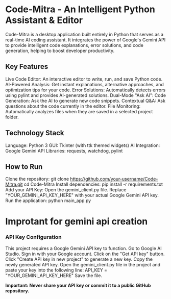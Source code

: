 # Code-Mitra - An Intelligent Python Assistant & Editor
Code-Mitra is a desktop application built entirely in Python that serves as a real-time AI coding assistant. It integrates the power of Google's Gemini API to provide intelligent code explanations, error solutions, and code generation, helping to boost developer productivity.

## Key Features
Live Code Editor: An interactive editor to write, run, and save Python code.
AI-Powered Analysis: Get instant explanations, alternative approaches, and optimization tips for your code.
Error Solutions: Automatically detects errors using pylint and provides AI-generated solutions.
Dual-Mode "Ask AI":
Code Generation: Ask the AI to generate new code snippets.
Contextual Q&A: Ask questions about the code currently in the editor.
File Monitoring: Automatically analyzes files when they are saved in a selected project folder.

## Technology Stack
Language: Python 3
GUI: Tkinter (with ttk themed widgets)
AI Integration: Google Gemini API
Libraries: requests, watchdog, pylint

## How to Run
Clone the repository:
git clone https://github.com/your-username/Code-Mitra.git
cd Code-Mitra
Install dependencies:
pip install -r requirements.txt
Add your API Key:
Open the gemini_client.py file.
Replace "YOUR_GEMINI_API_KEY_HERE" with your actual Google Gemini API key.
Run the application:
python main_app.py

# Improtant for gemini api creation
### API Key Configuration
This project requires a Google Gemini API key to function.
Go to Google AI Studio.
Sign in with your Google account.
Click on the "Get API key" button.
Click "Create API key in new project" to generate a new key.
Copy the newly generated API key.
Open the gemini_client.py file in the project and paste your key into the following line:
API_KEY = "YOUR_GEMINI_API_KEY_HERE"
Save the file.

**Important: Never share your API key or commit it to a public GitHub repository.**
